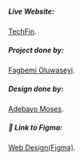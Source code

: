 ##### Live Website:

[TechFin](https://techfindemo.netlify.app/).


##### Project done by:

[Fagbemi Oluwaseyi](https://twitter.com/xoluwaseyi).

##### Design done by:

[Adebayo Moses](https://twitter.com/mosessmax).

##### 🔗 Link to Figma:

[Web Design(Figma)](https://www.figma.com/file/sM1VLbIDcXDsRuuZ6yow5E/TechFin-ACH-UI?node-id=22%3A549).
